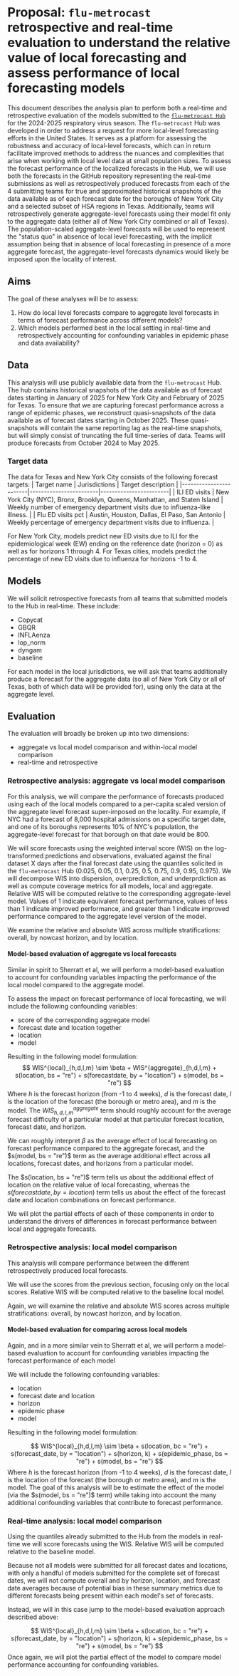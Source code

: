 # Proposal: `flu-metrocast` retrospective and real-time evaluation to understand the relative value of local forecasting and assess performance of local forecasting models


This document describes the analysis plan to perform both a real-time and retrospective evaluation of the models submitted to the [`flu-metrocast Hub`](https://github.com/reichlab/flu-metrocast) for the 2024-2025 respiratory virus season.
The `flu-metrocast` Hub was developed in order to address a request for more local-level forecasting efforts in the United States.
It serves as a platform for assessing the robustness and accuracy of local-level forecasts, which can in return facilitate improved methods to address the nuances and complexities that arise when working with local level data at small population sizes.
To assess the forecast performance of the localized forecasts in the Hub, we will use both the forecasts in the GitHub repository representing the real-time submissions as well as retrospectively produced forecasts from each of the 4 submitting teams for true and approximated historical snapshots of the data available as of each forecast date for the boroughs of New York City and a selected subset of HSA regions in Texas. Additionally, teams will retrospectively generate aggregate-level forecasts using their model fit only to the aggregate data (either all of New York City combined or all of Texas).
The population-scaled aggregate-level forecasts will be used to represent the "status quo" in absence of local level forecasting, with the implicit assumption being that in absence of local forecasting in presence of a more aggregate forecast, the aggregate-level forecasts dynamics would likely be imposed upon the locality of interest.

## Aims
The goal of these analyses will be to assess:
1. How do local level forecasts compare to aggregate level forecasts in terms of forecast performance across different models?
2. Which models performed best in the local setting in real-time and retrospectively accounting for confounding variables in epidemic phase and data availability?

## Data

This analysis will use publicly available data from the `flu-metrocast` Hub.
The hub contains historical snapshots of the data available as of forecast dates starting in January of 2025 for New York City and February of 2025 for Texas.
To ensure that we are capturing forecast performance across a range of epidemic phases, we reconstruct quasi-snapshots of the data available as of forecast dates starting in October 2025.
These quasi-snapshots will contain the same reporting lag as the real-time snapshots, but will simply consist of truncating the full time-series of data.
Teams will produce forecasts from October 2024 to May 2025.

### Target data
The data for Texas and New York City consists of the following forecast targets:
| Target name | Jurisdictions |  Target description |
|------------------------|------------------------|------------------------|
| ILI ED visits | New York City (NYC), Bronx, Brooklyn, Queens, Manhattan, and Staten Island | Weekly number of emergency department visits due to influenza-like illness. |
| Flu ED visits pct | Austin, Houston, Dallas, El Paso, San Antonio | Weekly percentage of emergency department visits due to influenza. |

For New York City, models predict new ED visits due to ILI for the epidemiological week (EW) ending on the reference date (horizon = 0) as well as for horizons 1 through 4.
For Texas cities, models predict the percentage of new ED visits due to influenza for horizons -1 to 4.

## Models
We will solicit retrospective forecasts from all teams that submitted models to the Hub in real-time. These include:

- Copycat
- GBQR
- INFLAenza
- lop_norm
- dyngam
- baseline

For each model in the local jurisdictions, we will ask that teams additionally produce a forecast for the aggregate data (so all of New York City or all of Texas, both of which data will be provided for), using only the data at the aggregate level.

## Evaluation
The evaluation will broadly be broken up into two dimensions:
- aggregate vs local model comparison and within-local model comparison
- real-time and retrospective

### Retrospective analysis: aggregate vs local model comparison
For this analysis, we will compare the performance of forecasts produced using each of the local models compared to a per-capita scaled version of the aggregate level forecast super-imposed on the locality.
For example, if NYC had a forecast of 8,000 hospital admissions on a specific target date, and one of its boroughs represents 10% of NYC's population, the aggregate-level forecast for that borough on that date would be 800.

We will score forecasts using the weighted interval score (WIS) on the log-transformed predictions and observations, evaluated against the final dataset X days after the final forecast date using the quantiles solicited in the `flu-metrocast` Hub (0.025, 0.05, 0.1, 0.25, 0.5, 0.75, 0.9, 0.95, 0.975).
We will decompose WIS into dispersion, overprediction, and underprdiction as well as compute coverage metrics for all models, local and aggregate.
Relative WIS will be computed relative to the corresponding aggregate-level model.
Values of 1 indicate equivalent forecast performance, values of less than 1 indicate improved performance, and greater than 1 indicate improved performance compared to the aggregate level version of the model.

We examine the relative and absolute WIS across multiple stratifications: overall, by nowcast horizon, and by location.

#### Model-based evaluation of aggregate vs local forecasts

Similar in spirit to Sherratt et al, we will perform a model-based evaluation to account for confounding variables impacting the performance of the local model compared to the aggregate model.

To assess the impact on forecast performance of local forecasting, we will include the following confounding variables:
- score of the corresponding aggregate model
- forecast date and location together
- location
- model

Resulting in the following model formulation:
$$
WIS^{local}_{h,d,l,m} \sim \beta + WIS^{aggregate}_{h,d,l,m} + s(location, bs = "re") + s(forecastdate, by = "location") + s(model, bs = "re")
$$
Where $h$ is the forecast horizon (from -1 to 4 weeks), $d$ is the forecast date, $l$ is the location of the forecast (the borough or metro area), and $m$ is the model.
The $WIS^{aggregate}_{h,d,l,m}$ term should roughly account for the average forecast difficulty of a particular model at that particular forecast location, forecast date, and horizon.

We can roughly interpret $\beta$ as the average effect of local forecasting on forecast performance compared to the aggregate forecast, and the $s(model, bs = "re")$ term as the average additional effect across all locations, forecast dates, and horizons from a particular model.

The $s(location, bs = "re")$ term tells us about the additional effect of location on the relative value of local forecasting, whereas the $s(forecastdate, by = location)$ term tells us about the effect of the forecast date and location combinations on forecast performance.

We will plot the partial effects of each of these components in order to understand the drivers of differences in forecast performance between local and aggregate forecasts.

### Retrospective analysis: local model comparison
This analysis will compare performance between the different retrospectively produced local forecasts.

We will use the scores from the previous section, focusing only on the local scores.
Relative WIS will be computed relative to the baseline local model.

Again, we will examine the relative and absolute WIS scores across multiple stratifications: overall, by nowcast horizon, and by location.

#### Model-based evaluation for comparing across local models
Again, and in a more similar vein to Sherratt et al, we will perform a model-based evaluation to account for confounding variables impacting the forecast performance of each model

We will include the following confounding variables:
- location
- forecast date and location
- horizon
- epidemic phase
- model

Resulting in the following model formulation:

$$
WIS^{local}_{h,d,l,m} \sim \beta + s(location, bc = "re") + s(forecast_date, by = "location") + s(horizon, k) + s(epidemic_phase, bs = "re") + s(model, bs = "re")
$$
Where $h$ is the forecast horizon (from -1 to 4 weeks), $d$ is the forecast date, $l$ is the location of the forecast (the borough or metro area), and $m$ is the model.
The goal of this analysis will be to estimate the effect of the model (via the $s(model, bs = "re")$ term) while taking into account the many additional confounding variables that contribute to forecast performance.

### Real-time analysis: local model comparison
Using the quantiles already submitted to the Hub from the models in real-time we will score forecasts using the WIS.
Relative WIS will be computed relative to the baseline model.

Because not all models were submitted for all forecast dates and locations, with only a handful of models submitted for the complete set of forecast dates, we will not compute overall and by horizon, location, and forecast date averages because of potential bias in these summary metrics due to different forecasts being present within each model's set of forecasts.

Instead, we will in this case jump to the model-based evaluation approach described above:

$$
WIS^{local}_{h,d,l,m} \sim \beta + s(location, bc = "re") + s(forecast_date, by = "location") + s(horizon, k) + s(epidemic_phase, bs = "re") + s(model, bs = "re")
$$
Once again, we will plot the partial effect of the model to compare model performance accounting for confounding variables.
